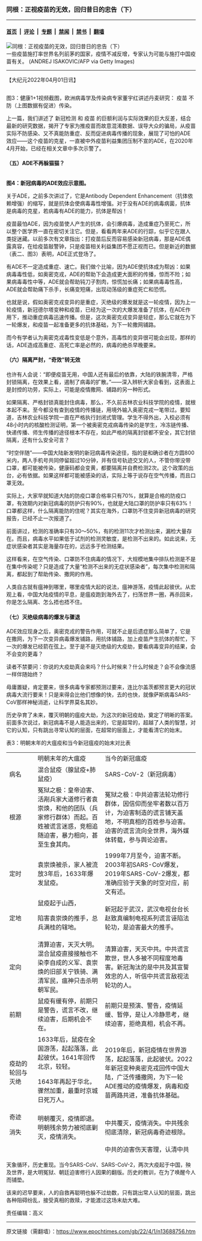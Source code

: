 ### 同根：正视疫苗的无效，回归昔日的忠告（下）

---

#### [首页](../../../..?n13688756) &nbsp;|&nbsp; [评论](../../../../../epoch-comment?n13688756) &nbsp;|&nbsp; [专题](../../../../../epoch-special?n13688756) &nbsp;|&nbsp; [禁闻](../../../../../epoch-news?n13688756) &nbsp;|&nbsp; [禁书](../../../../../books?n13688756) &nbsp;|&nbsp; [翻墙](https://github.com/gfw-breaker/nogfw/blob/master/README.md?n13688756)


<div><img alt="同根：正视疫苗的无效，回归昔日的忠告（下）" class="attachment-djy_600_400 size-djy_600_400 wp-post-image" src="https://i.epochtimes.com/assets/uploads/2022/04/id13688978-GettyImages4-1230967175-.jpeg"/>
<div class="caption">
 一些疫苗施打率世界名列前茅的国家，疫情不减反增，专家认为可能与施打中国疫苗有关。 (ANDREJ ISAKOVIC/AFP via Getty Images)
</div></div><hr/><div class="post_content" id="artbody" itemprop="articleBody">
 <!-- article content begin -->
 <p>
  【大纪元2022年04月01日讯】
 </p>
 <p>
  <ok href="https://i.epochtimes.com/assets/uploads/2022/04/id13688790-37fd2c8f07e4091225e47f4f87dba054.png">
   <img alt="" class="size-medium wp-image-13688790 aligncenter" src="https://i.epochtimes.com/assets/uploads/2022/04/id13688790-37fd2c8f07e4091225e47f4f87dba054-450x253.png"/>
  </ok>
 </p>
 <p>
  图3：健康1+1视频截图，欧洲病毒学及传染病专家董宇红讲述丹麦研究：
  <ok href="https://www.epochtimes.com/gb/tag/%E7%96%AB%E8%8B%97.html">
   疫苗
  </ok>
  不防（上图数据有促进）传染。
 </p>
 <p>
  上一篇，我们讲述了
  <ok href="https://www.epochtimes.com/gb/tag/%E6%96%B0%E5%86%A0%E6%A3%80%E6%B5%8B.html">
   新冠检测
  </ok>
  和
  <ok href="https://www.epochtimes.com/gb/tag/%E7%96%AB%E8%8B%97.html">
   疫苗
  </ok>
  的巨额利润与实际效果的巨大反差，结合最新的研究数据，揭开了专家为推疫苗而故意混淆数据、误导大众的骗局，从疫苗实际不防感染、又不真能防重症、反而促进病毒传播的现象，展现了可怕的ADE效应——这个疫苗的克星，一直被中外疫苗利益集团压制不宣的ADE，在2020年4月开始，已经在相关文章中多次示警了。
 </p>
 <h4>
  （五）ADE不再躲猫猫？
 </h4>
 <p style="text-align: center;">
  <ok href="https://i.epochtimes.com/assets/uploads/2022/04/id13688796-830e3ddd490b66e781aead61f0372115.png">
   <img alt="" class="alignnone size-medium wp-image-13688796" src="https://i.epochtimes.com/assets/uploads/2022/04/id13688796-830e3ddd490b66e781aead61f0372115-450x243.png"/>
  </ok>
 </p>
 <p>
  <strong>
   图4：新冠病毒的ADE效应示意图。
  </strong>
 </p>
 <p>
  关于ADE，之前多次讲过了，它是Antibody Dependent Enhancement（抗体依赖增强）的缩写，就是抗体会使病毒毒性增强。对于没有ADE的病毒病菌，抗体是病毒的克星，若病毒有ADE的能力，抗体是帮凶！
 </p>
 <p>
  疫苗最怕ADE，因为疫苗使人产生的抗体，会引爆病毒，造成重症乃至死亡，所以整个医学界一直在密切关注它。但是，看看两年来ADE的行踪，似乎它在跟人类捉迷藏。以前多次有文章指出：打疫苗后反而容易感染新冠病毒，那是ADE偶露真容，在给疫苗敲警钟，只是疫苗相关利益集团不愿正视而已。但是新近的数据（表二、图3）表明，ADE正式登场了。
 </p>
 <p>
  有ADE不一定造成重症、速亡。我们做个比喻，因为ADE使抗体成为帮凶：如果病毒毒性低，如奥密克戎，ADE的帮助下会造成更大面积的传播，惊而不险；如果病毒毒性中等，ADE就会帮助钝刀子割肉，惊慌加长痛；如果病毒毒性高，ADE就会帮助痛下杀手，长痛变短痛，出现动荡级的重症死亡和恐慌。
 </p>
 <p>
  也就是说，假如奥密克戎变异的是重症，灭绝级的爆发就是这一轮疫情，因为上一轮疫情，新冠德尔塔变种和疫苗，已经为这一次的大爆发准备了抗体，在ADE作用下，推动重症病毒迅速传播。但是，这次奥密克戎变异是轻症，那么它就在为下一轮爆发，和疫苗一起准备更多的抗体基础，为下一轮撒网铺路。
 </p>
 <p>
  而今有学者认为奥密克戎毒性变低是个意外，高毒性的变异很可能会出现，那样的话，ADE造成高重症、高死亡率是必然的，病毒的绝杀早晚要来。
 </p>
 <h4>
  （六）隔离严封，“奇效”转无效
 </h4>
 <p>
  也许有人会说：“即便疫苗无用，中国人还有最后的依靠，大陆的铁腕清零，严格封锁隔离，在效果上看，遏制了病毒的扩散。”——深入辨析大家会看到，这表面上是封控的功劳，实际上，可能是疫情撒网、铺路的另一种形式。
 </p>
 <p>
  如果隔离、严格封锁真能封住病毒，那么，不久前吉林农业科技学院的疫情，就根本起不来。至今都没有查到疫情的传播链，用境外输入奥密克戎一笔带过。要知道，吉林农业科技学院一直在严格执行封闭式管理。学生不得外出，入校必须有48小时内的核酸检测证明，第一个被奥密克戎病毒传染的是学生，冷冻链传播、快递传播、师生传播的途径根本不存在，如此严格的隔离封锁都不安全，其它封锁隔离，还有什么安全可言？
 </p>
 <p>
  “时空伴随”——中国大陆新发明的新冠病毒传染途径，指的是和确诊者在方圆800米内，两人手机号共同停留超过10分钟，并有信号轨迹交叉的人，不管你带没带口罩，都可能被传染，健康码都会变黄，都要隔离并自费检测2次。这个政策的出台，必有依据。如果这样都可能被感染的话，实际上等于说存在空气传播，而且口罩无效。
 </p>
 <p>
  实际上，大家早就知道大陆的防疫口罩合格率只有70%，就算是合格的防疫口罩，有效期内对新冠病毒的防护只有90%，也就是大陆口罩的防护率只有63%！口罩都这样，什么隔离能防的住呢？其实在海外，口罩防不住变异新冠病毒的研究报告，已经不止一次报道了。
 </p>
 <p>
  前面讲过，检测的准确率只有30～50%，有的检测11次才检测出来，漏检大量存在。而且，病毒水平如果低于试剂的检测灵敏度，是检测不出来的。如此说来，无症状感染者其实是海量存在的，远远多于检测结果。
 </p>
 <p>
  这样看来，在空气传染、口罩防不住病毒的情况下，大规模地集中排队检测是不是在集中传染呢？只是造成了大量“检测不出来的无症状感染者”，每次集中检测和隔离，都起到了帮助传染、撒网的作用。
 </p>
 <p>
  人类自古就有瘟神到哪里，哪里疫情大起的说法，瘟神游荡，疫情此起彼伏。从宏观上看，中国大陆疫情的平息，是瘟疫跑到海外去了，扫荡世界一圈，再杀回来，你是怎么隔离、怎么捂也捂不住。
 </p>
 <h4>
  （七）灭绝级病毒的爆发与骤退
 </h4>
 <p>
  ADE效应现身之后，奥密克戎的警告作用，可就不止是后遗症那么简单了，它是在撒网，为下一次变异病毒爆发铺路，用抗体铺路，加上疫苗产生抗体的帮忙，下一次的爆发已经箭在弦上。至于是不是灭绝级的大疫劫，要看病毒变异的结果，会不会变的更毒？
 </p>
 <p>
  读者不禁要问：你说的大疫劫真会来吗？什么时候来？什么时候走？会不会像流感一样伴随始终？
 </p>
 <p>
  毋庸置疑，肯定要来，很多病毒专家都预测过要来，连比尔盖茨都预言更大的冠状病毒大流行要来！只是来得会比他们想像的快，去的也快，就像萨斯病毒SARS-CoV那样神秘消逝，让科学界莫名其妙。
 </p>
 <p>
  历史孕育了未来，覆灭明朝的瘟疫大劫，为这次的新冠疫劫，奠定了明晰的答案。前面多次说过，新冠病毒不是人能造出来的，它是超常的，超越了人类的智慧，对它的认知，只有跳出寻常认知的层面，在超常的层面上，才能看清它的始末。
 </p>
 <p>
  表3：明朝末年的大瘟疫和当今新冠瘟疫的始末对比表
 </p>
 <table style="height: 1068px;" width="618">
  <tbody>
   <tr>
    <td style="text-align: center;" width="86">
    </td>
    <td width="237">
     明朝末年的大瘟疫
    </td>
    <td width="345">
     当今的新冠瘟疫
    </td>
   </tr>
   <tr>
    <td width="86">
     病名
    </td>
    <td width="237">
     混合鼠疫（腺鼠疫+肺鼠疫）
    </td>
    <td width="345">
     SARS-CoV-2（新冠病毒）
    </td>
   </tr>
   <tr>
    <td width="86">
     根源
    </td>
    <td width="237">
     冤狱之极：皇帝迫害、活剐兵家大道修行者袁崇焕，和他的团队（兵家修行群体）而起。百姓被谎言迷惑，竞相追随迫害，暴力相向，甚至生食其肉。
    </td>
    <td width="345">
     冤狱之极：中共迫害法轮功修行群体，因信仰而坐牢者数以百万计，为迫害制造的谎言铺天盖地，不明真相的百姓参与迫害。迫害的谎言流向全世界，海外媒体转载，参与舆论迫害。
    </td>
   </tr>
   <tr>
    <td width="86">
     定时
    </td>
    <td width="237">
     袁崇焕被杀，家人被流放3年后，1633年爆发鼠疫。
    </td>
    <td width="345">
     1999年7月至今，迫害不断。2003年初SARS-CoV爆发，2019年SARS-CoV-2爆发，都准确应验于天象的时空对应，前文有述。
    </td>
   </tr>
   <tr>
    <td width="86">
     定地
    </td>
    <td width="237">
     鼠疫起于山西，
     <p>
      陷害袁崇焕的推手，总兵满桂的辖地。
     </p>
    </td>
    <td width="345">
     新冠起于武汉，武汉电视台台长赵致真编制电视系列谎言诬陷法轮功，是迫害最大的推手。
    </td>
   </tr>
   <tr>
    <td width="86">
     定向
    </td>
    <td width="237">
     清算迫害，天灭大明。混合鼠疫直接接触也不染李自成的义军、袁崇焕的旧部关宁铁骑、满清军民，瘟神只击杀明朝军民。
    </td>
    <td width="345">
     清算迫害，天灭中共。中共谎言欺世，世人多被不同程度地毒害。新冠淘汰的是中共及其宣誓效忠的人，听信中共谎言敌视法轮功的人。
    </td>
   </tr>
   <tr>
    <td width="86">
     前期
    </td>
    <td width="237">
     鼠疫有缓有停，前期只是警告，谎言不改，继续迫害，后期机会不在。
    </td>
    <td width="345">
     前期只是预演、警告，疫情延缓、暂停，是让人冷静思考，继续迫害，拒绝真相，机会不再。
    </td>
   </tr>
   <tr>
    <td width="86">
     疫劫的轮回与灭绝
    </td>
    <td width="237">
     1633年后，鼠疫在全国游荡，起起落落，此起彼伏。1641年回传北京，较轻。
     <p>
      1643年再起于华北，骤然加重，最重时京城日死万人。
     </p>
    </td>
    <td width="345">
     2019年后，新冠疫情在世界游荡，起起落落，此起彼伏。2022年新冠变种奥密克戎回传中国大陆，广泛传播撒网，为下一轮ADE推动的疫情爆发，病毒和疫苗两路共进，准备抗体基础。
    </td>
   </tr>
   <tr>
    <td width="86">
     奇迹
     <p>
      消失
     </p>
    </td>
    <td width="237">
     明朝覆灭，疫情即退。明朝残余势力被彻底剿灭，疫情消失。
    </td>
    <td width="345">
     中共覆灭，疫情消失。中共残余彻底清除，新冠病毒奇迹根除。
    </td>
   </tr>
   <tr>
    <td width="86">
     解救
    </td>
    <td width="237">
     明朝迫害伤天害理，脱离明朝，方可脱离劫数，避开瘟神的击杀。
    </td>
    <td width="345">
     中共的迫害伤天害理，认清中共的谎言，内心不与中共战队，声明（可化名）退出中共党团队组织；或者认同救世的大法，诚心默诵“法轮大法好”，可免于疫劫。超常之法，治超常病毒，这样康复的奇迹，已层出不穷。
    </td>
   </tr>
  </tbody>
 </table>
 <p>
  天象循环，历史重现。当今SARS-CoV、SARS-CoV-2，两次大疫起于中国，殃及世界，是大明冤狱、朝廷迫害修行人因果的翻版。历史的教训，在为了唤醒今人而铺垫。
 </p>
 <p>
  该来的迟早要来，人的自救再聪明也躲不过劫数，只有跳出常人认知的层面，跳出各种阻碍纷乱，接受真相的救赎，才能渡过这场末劫大难。
 </p>
 <p>
  责任编辑：高义
 </p>
 <!-- article content end -->
 <div id="below_article_ad">
 </div>
</div>


---

原文链接（需翻墙）：https://www.epochtimes.com/gb/22/4/1/n13688756.htm
